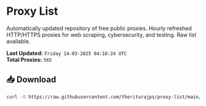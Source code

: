 # Proxy List

Automatically updated repository of free public proxies. Hourly refreshed HTTP/HTTPS proxies for web scraping, cybersecurity, and testing. Raw list available.

**Last Updated:** `Friday 14-03-2025 04:18:24 UTC`  
**Total Proxies:** `565`

## 📥 Download
```bash
curl -O https://raw.githubusercontent.com/theriturajps/proxy-list/main/proxies.txt
